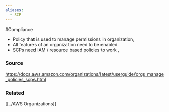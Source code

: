 ```yaml
---
aliases:
  - SCP
---
```

#Compliance 

* Policy that is used to manage permissions in organization,
* All features of an organization need to be enabled.
* SCPs need IAM / resource based policies to work , 
### Source
https://docs.aws.amazon.com/organizations/latest/userguide/orgs_manage_policies_scps.html

### Related
[[../AWS Organizations]]